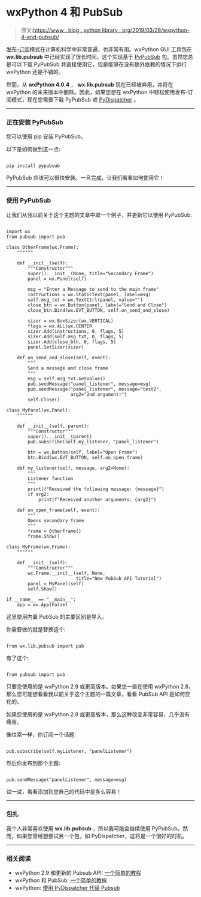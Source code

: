 # wxPython 4 和 PubSub

> 原文:[https://www . blog . python library . org/2019/03/28/wxpython-4-and-pubsub/](https://www.blog.pythonlibrary.org/2019/03/28/wxpython-4-and-pubsub/)

[发布-订阅](https://en.wikipedia.org/wiki/Publish%E2%80%93subscribe_pattern)模式在计算机科学中非常普遍，也非常有用。wxPython GUI 工具包在 **wx.lib.pubsub** 中已经实现了很长时间。这个实现基于 [PyPubSub](https://pypubsub.readthedocs.io/en/v4.0.3/) 包。虽然您总是可以下载 PyPubSub 并直接使用它，但是能够在没有额外依赖的情况下运行 wxPython 还是不错的。

然而，从 **wxPython 4.0.4** ， **wx.lib.pubsub** 现在已经被弃用，并将在 wxPython 的未来版本中删除。因此，如果您想在 wxPython 中轻松使用发布-订阅模式，现在您需要下载 PyPubSub 或 [PyDispatcher](https://pypi.org/project/PyDispatcher/) 。

* * *

### 正在安装 PyPubSub

您可以使用 pip 安装 PyPubSub。

以下是如何做到这一点:

```

pip install pypubsub

```

PyPubSub 应该可以很快安装。一旦完成，让我们看看如何使用它！

* * *

### 使用 PyPubSub

让我们从我以前关于这个主题的文章中取一个例子，并更新它以使用 PyPubSub:

```

import wx
from pubsub import pub

class OtherFrame(wx.Frame):
    """"""

    def __init__(self):
        """Constructor"""
        super().__init__(None, title="Secondary Frame")
        panel = wx.Panel(self)

        msg = "Enter a Message to send to the main frame"
        instructions = wx.StaticText(panel, label=msg)
        self.msg_txt = wx.TextCtrl(panel, value="")
        close_btn = wx.Button(panel, label="Send and Close")
        close_btn.Bind(wx.EVT_BUTTON, self.on_send_and_slose)

        sizer = wx.BoxSizer(wx.VERTICAL)
        flags = wx.ALL|wx.CENTER
        sizer.Add(instructions, 0, flags, 5)
        sizer.Add(self.msg_txt, 0, flags, 5)
        sizer.Add(close_btn, 0, flags, 5)
        panel.SetSizer(sizer)

    def on_send_and_slose(self, event):
        """
        Send a message and close frame
        """
        msg = self.msg_txt.GetValue()
        pub.sendMessage("panel_listener", message=msg)
        pub.sendMessage("panel_listener", message="test2",
                        arg2="2nd argument!")
        self.Close()

class MyPanel(wx.Panel):
    """"""

    def __init__(self, parent):
        """Constructor"""
        super().__init__(parent)
        pub.subscribe(self.my_listener, "panel_listener")

        btn = wx.Button(self, label="Open Frame")
        btn.Bind(wx.EVT_BUTTON, self.on_open_frame)

    def my_listener(self, message, arg2=None):
        """
        Listener function
        """
        print(f"Received the following message: {message}")
        if arg2:
            print(f"Received another arguments: {arg2}")

    def on_open_frame(self, event):
        """
        Opens secondary frame
        """
        frame = OtherFrame()
        frame.Show()

class MyFrame(wx.Frame):
    """"""

    def __init__(self):
        """Constructor"""
        wx.Frame.__init__(self, None,
                          title="New PubSub API Tutorial")
        panel = MyPanel(self)
        self.Show()

if __name__ == "__main__":
    app = wx.App(False)

```

这里使用内置 PubSub 的主要区别是导入。

你需要做的就是替换这个:

```

from wx.lib.pubsub import pub 

```

有了这个:

```

from pubsub import pub

```

只要您使用的是 wxPython 2.9 或更高版本。如果您一直在使用 wxPython 2.8，那么您可能想看看我以前关于这个主题的一篇文章，看看 PubSub API 是如何变化的。

如果您使用的是 wxPython 2.9 或更高版本，那么这种改变非常容易，几乎没有痛苦。

像往常一样，你订阅一个话题:

```

pub.subscribe(self.myListener, "panelListener")

```

然后你发布到那个主题:

```

pub.sendMessage("panelListener", message=msg)

```

试一试，看看添加到您自己的代码中是多么容易！

* * *

### 包扎

我个人非常喜欢使用 **wx.lib.pubsub** ，所以我可能会继续使用 PyPubSub。然而，如果您曾经想尝试另一个包，如 PyDispatcher，这将是一个很好的时机。

* * *

### 相关阅读

*   wxPython 2.9 和更新的 Pubsub API: [一个简单的教程](https://www.blog.pythonlibrary.org/2013/09/05/wxpython-2-9-and-the-newer-pubsub-api-a-simple-tutorial/)
*   wxPython 和 PubSub: [一个简单的教程](https://www.blog.pythonlibrary.org/2010/06/27/wxpython-and-pubsub-a-simple-tutorial/)
*   wxPython: [使用 PyDispatcher 代替 Pubsub](https://www.blog.pythonlibrary.org/2013/09/06/wxpython-using-pydispatcher-instead-of-pubsub/)
